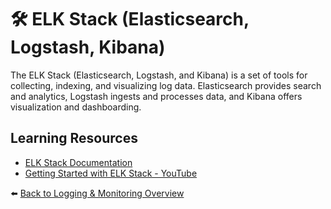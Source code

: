 # 🛠️ ELK Stack (Elasticsearch, Logstash, Kibana)

The ELK Stack (Elasticsearch, Logstash, and Kibana) is a set of tools for collecting, indexing, and visualizing log data. Elasticsearch provides search and analytics, Logstash ingests and processes data, and Kibana offers visualization and dashboarding.

## Learning Resources
- [ELK Stack Documentation](https://www.elastic.co/what-is/elk-stack)
- [Getting Started with ELK Stack - YouTube](https://www.youtube.com/watch?v=GXI0l3yqBrA)

⬅️ [Back to Logging & Monitoring Overview](../../README.md#-logging--monitoring)

